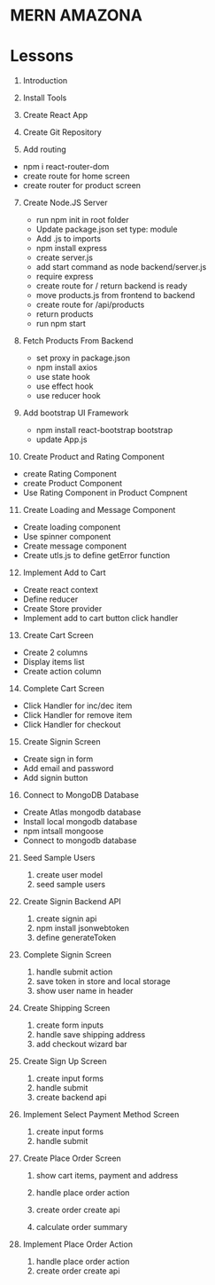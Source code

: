 # MERN AMAZONA

# Lessons

1. Introduction
2. Install Tools
3. Create React App
4. Create Git Repository

5. Add routing

- npm i react-router-dom
- create route for home screen
- create router for product screen

7. Create Node.JS Server

   - run npm init in root folder
   - Update package.json set type: module
   - Add .js to imports
   - npm install express
   - create server.js
   - add start command as node backend/server.js
   - require express
   - create route for / return backend is ready
   - move products.js from frontend to backend
   - create route for /api/products
   - return products
   - run npm start

8. Fetch Products From Backend

   - set proxy in package.json
   - npm install axios
   - use state hook
   - use effect hook
   - use reducer hook

9. Add bootstrap UI Framework

   - npm install react-bootstrap bootstrap
   - update App.js

10. Create Product and Rating Component

- create Rating Component
- create Product Component
- Use Rating Component in Product Compnent

11. Create Loading and Message Component

- Create loading component
- Use spinner component
- Create message component
- Create utls.js to define getError function

12. Implement Add to Cart

- Create react context
- Define reducer
- Create Store provider
- Implement add to cart button click handler

13. Create Cart Screen

- Create 2 columns
- Display items list
- Create action column

14. Complete Cart Screen

- Click Handler for inc/dec item
- Click Handler for remove item
- Click Handler for checkout

15. Create Signin Screen

- Create sign in form
- Add email and password
- Add signin button

16. Connect to MongoDB Database

- Create Atlas mongodb database
- Install local mongodb database
- npm intsall mongoose
- Connect to mongodb database

21. Seed Sample Users

    1. create user model
    2. seed sample users

22. Create Signin Backend API

    1. create signin api
    2. npm install jsonwebtoken
    3. define generateToken

23. Complete Signin Screen

    1. handle submit action
    2. save token in store and local storage
    3. show user name in header

24. Create Shipping Screen

    1. create form inputs
    2. handle save shipping address
    3. add checkout wizard bar

25. Create Sign Up Screen

    1. create input forms
    2. handle submit
    3. create backend api

26. Implement Select Payment Method Screen

    1. create input forms
    2. handle submit

27. Create Place Order Screen

    1. show cart items, payment and address
    2. handle place order action
    3. create order create api

    4. calculate order summary

28. Implement Place Order Action
    1. handle place order action
    2. create order create api

<!-- PROJECT WEBSITE = https://amazona.onrender.com/ -->
